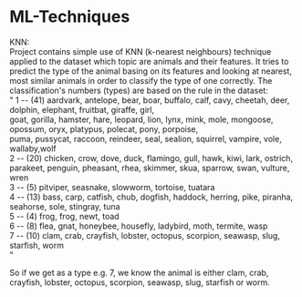 # ML-Techniques
KNN:</br>
Project contains simple use of KNN (k-nearest neighbours) technique applied to the dataset which topic are animals and their features.
It tries to predict the type of the animal basing on its features and looking at nearest, most similar animals in order to classify the type of one correctly. 
The classification's numbers (types) are based on the rule in the dataset:</br>
"
1 -- (41) aardvark, antelope, bear, boar, buffalo, calf, cavy, cheetah, deer, dolphin, elephant, fruitbat, giraffe, girl,</br>
goat, gorilla, hamster, hare, leopard, lion, lynx, mink, mole, mongoose, opossum, oryx, platypus, polecat, pony, porpoise,</br>
puma, pussycat, raccoon, reindeer, seal, sealion, squirrel, vampire, vole, wallaby,wolf</br>
2 -- (20) chicken, crow, dove, duck, flamingo, gull, hawk, kiwi, lark, ostrich, parakeet, penguin, pheasant, rhea, skimmer, skua, sparrow, swan, vulture, wren</br>
3 -- (5) pitviper, seasnake, slowworm, tortoise, tuatara</br>
4 -- (13) bass, carp, catfish, chub, dogfish, haddock, herring, pike, piranha, seahorse, sole, stingray, tuna</br>
5 -- (4) frog, frog, newt, toad</br>
6 -- (8) flea, gnat, honeybee, housefly, ladybird, moth, termite, wasp</br>
7 -- (10) clam, crab, crayfish, lobster, octopus, scorpion, seawasp, slug, starfish, worm</br>
"</br>

So if we get as a type e.g. 7, we know the animal is either clam, crab, crayfish, lobster, octopus, scorpion, seawasp, slug, starfish or worm.
